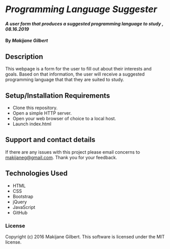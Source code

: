 # _Programming Language Suggester_

#### _A user form that produces a suggested programming language to study , 08.16.2019_

#### By _**Makijane Gilbert**_

## Description

This webpage is a form for the user to fill out about their interests and goals. Based on that information, the user will receive a suggested programming language that that they are suited to study.

## Setup/Installation Requirements

* Clone this repository.
* Open a simple HTTP server.
* Open your web browser of choice to a local host.
* Launch index.html

## Support and contact details

If there are any issues with this project please email concerns to makijaneg@gmail.com. Thank you for your feedback.

## Technologies Used

* HTML
* CSS
* Bootstrap
* jQuery
* JavaScript
* GitHub
### License

Copyright (c) 2016 Makijane Gilbert. This software is licensed under the MIT license.
